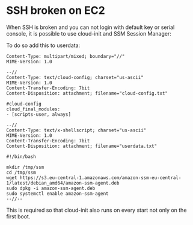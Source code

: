 SSH broken on EC2
===

When SSH is broken and you can not login with default key or serial
console, it is possible to use cloud-init and SSM Session Manager:

To do so add this to userdata:

```
Content-Type: multipart/mixed; boundary="//"
MIME-Version: 1.0

--//
Content-Type: text/cloud-config; charset="us-ascii"
MIME-Version: 1.0
Content-Transfer-Encoding: 7bit
Content-Disposition: attachment; filename="cloud-config.txt"

#cloud-config
cloud_final_modules:
- [scripts-user, always]

--//
Content-Type: text/x-shellscript; charset="us-ascii"
MIME-Version: 1.0
Content-Transfer-Encoding: 7bit
Content-Disposition: attachment; filename="userdata.txt"

#!/bin/bash

mkdir /tmp/ssm
cd /tmp/ssm
wget https://s3.eu-central-1.amazonaws.com/amazon-ssm-eu-central-1/latest/debian_amd64/amazon-ssm-agent.deb
sudo dpkg -i amazon-ssm-agent.deb
sudo systemctl enable amazon-ssm-agent
--//--
```

This is required so that cloud-init also runs on every start not only on
the first boot.

